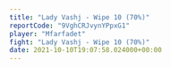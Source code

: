 ```yaml
---
title: "Lady Vashj - Wipe 10 (70%)"
reportCode: "9VghCRJvynYPpxG1"
player: "Mfarfadet"
fight: "Lady Vashj - Wipe 10 (70%)"
date: 2021-10-10T19:07:58.024000+00:00
---
```

